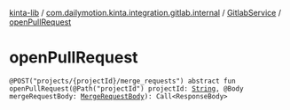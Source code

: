[kinta-lib](../../index.md) / [com.dailymotion.kinta.integration.gitlab.internal](../index.md) / [GitlabService](index.md) / [openPullRequest](./open-pull-request.md)

# openPullRequest

`@POST("projects/{projectId}/merge_requests") abstract fun openPullRequest(@Path("projectId") projectId: `[`String`](https://kotlinlang.org/api/latest/jvm/stdlib/kotlin/-string/index.html)`, @Body mergeRequestBody: `[`MergeRequestBody`](../-merge-request-body/index.md)`): Call<ResponseBody>`